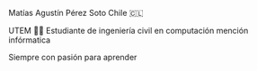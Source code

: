 Matías Agustín Pérez Soto
Chile 🇨🇱

UTEM 👨‍🎓
Estudiante de ingeniería civil en computación mención infórmatica 

Siempre con pasión para aprender

<!---
Siempre ansioso para empezar con la programación, cualquier ayuda o crítica constructiva es bienvenida ^^"!
--->
